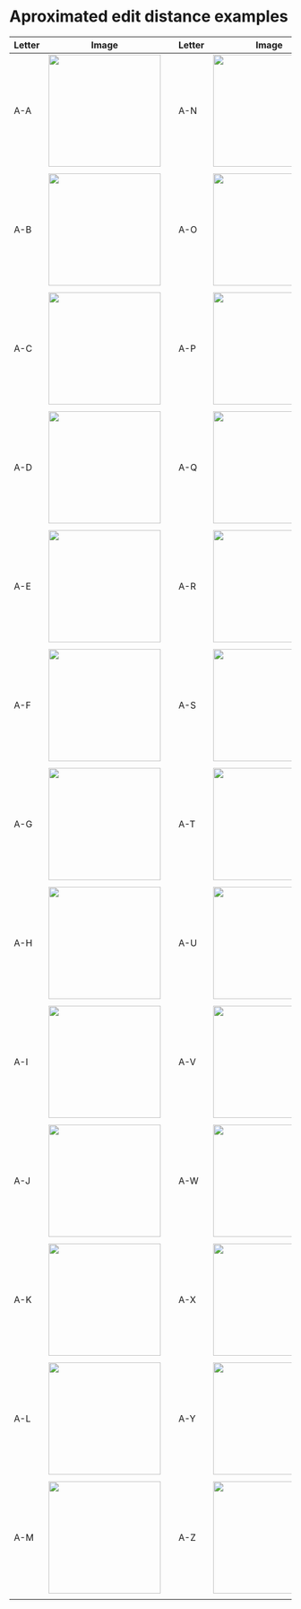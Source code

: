 # Aproximated edit distance examples

| Letter  | Image | | Letter  | Image |
| ------------- | ------------- | ------------- | ------------- | ------------- |
| A-A  | <img src="https://github.com/priba/aproximated_ged/blob/master/data/Results/AED/A-A.png" width="200"> | | A-N  | <img src="https://github.com/priba/aproximated_ged/blob/master/data/Results/AED/A-N.png" width="200"> |
|      |  | |      |  |
| A-B  | <img src="https://github.com/priba/aproximated_ged/blob/master/data/Results/AED/A-B.png" width="200"> | | A-O  | <img src="https://github.com/priba/aproximated_ged/blob/master/data/Results/AED/A-O.png" width="200"> |
|      |  | |      |  |
| A-C  | <img src="https://github.com/priba/aproximated_ged/blob/master/data/Results/AED/A-C.png" width="200"> | | A-P  | <img src="https://github.com/priba/aproximated_ged/blob/master/data/Results/AED/A-P.png" width="200"> |
|      |  | |      |  |
| A-D  | <img src="https://github.com/priba/aproximated_ged/blob/master/data/Results/AED/A-D.png" width="200"> | | A-Q  | <img src="https://github.com/priba/aproximated_ged/blob/master/data/Results/AED/A-Q.png" width="200"> |
|      |  | |      |  |
| A-E  | <img src="https://github.com/priba/aproximated_ged/blob/master/data/Results/AED/A-E.png" width="200"> | | A-R  | <img src="https://github.com/priba/aproximated_ged/blob/master/data/Results/AED/A-R.png" width="200"> |
|      |  | |      |  |
| A-F  | <img src="https://github.com/priba/aproximated_ged/blob/master/data/Results/AED/A-F.png" width="200"> | | A-S  | <img src="https://github.com/priba/aproximated_ged/blob/master/data/Results/AED/A-S.png" width="200"> |
|      |  | |      |  |
| A-G  | <img src="https://github.com/priba/aproximated_ged/blob/master/data/Results/AED/A-G.png" width="200"> | | A-T  | <img src="https://github.com/priba/aproximated_ged/blob/master/data/Results/AED/A-T.png" width="200"> |
|      |  | |      |  |
| A-H  | <img src="https://github.com/priba/aproximated_ged/blob/master/data/Results/AED/A-H.png" width="200"> | | A-U  | <img src="https://github.com/priba/aproximated_ged/blob/master/data/Results/AED/A-U.png" width="200"> |
|      |  | |      |  |
| A-I  | <img src="https://github.com/priba/aproximated_ged/blob/master/data/Results/AED/A-I.png" width="200"> | | A-V  | <img src="https://github.com/priba/aproximated_ged/blob/master/data/Results/AED/A-V.png" width="200"> |
|      |  | |      |  |
| A-J  | <img src="https://github.com/priba/aproximated_ged/blob/master/data/Results/AED/A-J.png" width="200"> | | A-W  | <img src="https://github.com/priba/aproximated_ged/blob/master/data/Results/AED/A-W.png" width="200"> |
|      |  | |      |  |
| A-K  | <img src="https://github.com/priba/aproximated_ged/blob/master/data/Results/AED/A-K.png" width="200"> | | A-X  | <img src="https://github.com/priba/aproximated_ged/blob/master/data/Results/AED/A-X.png" width="200"> |
|      |  | |      |  |
| A-L  | <img src="https://github.com/priba/aproximated_ged/blob/master/data/Results/AED/A-L.png" width="200"> | | A-Y  | <img src="https://github.com/priba/aproximated_ged/blob/master/data/Results/AED/A-Y.png" width="200"> |
|      |  | |      |  |
| A-M  | <img src="https://github.com/priba/aproximated_ged/blob/master/data/Results/AED/A-M.png" width="200"> | | A-Z  | <img src="https://github.com/priba/aproximated_ged/blob/master/data/Results/AED/A-Z.png" width="200"> |
|      |  | |      |  |